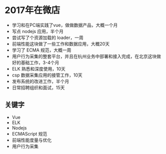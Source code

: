# 2017年在微店

- 学习和在PC端实践了vue，做做数据产品，大概一个月
- 写点 nodejs 应用，半个月
- 尝试写了个资源加载的 loader，一周 
- 前端性能这块做了一些工作和数据应用，大概20天
- 学习了 ECMA 规范，大概一周
- 用户行为采集的整套平台，并且在杭州业务中部署和接入完成，在北京这块做好的基础工作，3-4个月
- ELK 熟悉和深度使用，10天
- csp 数据采集应用的接管工作，10天
- 发布系统的改进工作，半个月
- 日常招聘组织和面试，15天

## 关键字

- Vue
- ELK
- Nodejs
- ECMAScript 规范
- 前端性能度量与优化
- 用户行为采集


